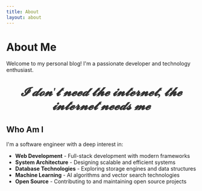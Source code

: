 ```yaml
---
title: About
layout: about
---
```


# About Me

Welcome to my personal blog! I'm a passionate developer and technology enthusiast.

<span style="display: block; text-align: center; margin: 2rem 0; font-family: 'Lucida Handwriting', 'Brush Script MT', cursive; font-size: 2rem; font-weight: bold; color: #333; text-shadow: 1px 1px 2px rgba(0,0,0,0.1); font-style: italic;">
𝓘 𝓭𝓸𝓷'𝓽 𝓷𝓮𝓮𝓭 𝓽𝓱𝓮 𝓲𝓷𝓽𝓮𝓻𝓷𝓮𝓽, 𝓽𝓱𝓮 𝓲𝓷𝓽𝓮𝓻𝓷𝓮𝓽 𝓷𝓮𝓮𝓭𝓼 𝓶𝓮
</span>

## Who Am I

I'm a software engineer with a deep interest in:

- **Web Development** - Full-stack development with modern frameworks
- **System Architecture** - Designing scalable and efficient systems  
- **Database Technologies** - Exploring storage engines and data structures
- **Machine Learning** - AI algorithms and vector search technologies
- **Open Source** - Contributing to and maintaining open source projects